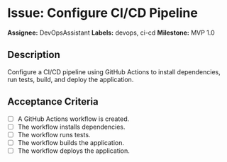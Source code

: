 
# Issue: Configure CI/CD Pipeline

**Assignee:** DevOpsAssistant
**Labels:** devops, ci-cd
**Milestone:** MVP 1.0

## Description

Configure a CI/CD pipeline using GitHub Actions to install dependencies, run tests, build, and deploy the application.

## Acceptance Criteria

- [ ] A GitHub Actions workflow is created.
- [ ] The workflow installs dependencies.
- [ ] The workflow runs tests.
- [ ] The workflow builds the application.
- [ ] The workflow deploys the application.
